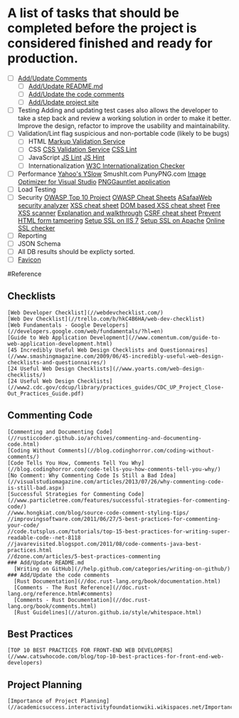 # A list of tasks that should be completed before the project is considered finished and ready for production.
  - [ ] [Add/Update Comments](#CommentingCode)
    - [ ] [Add/Update README.md](#AddUpdateREADME.md)
    - [ ] [Add/Update the code comments](#AddUpdatethecodecomments)
    - [ ] [Add/Update project site](//pages.github.com/#vanilla-step-1)
  - [ ] Testing
      Adding and updating test cases also allows the developer to take a step back and review a working solution in order to make it better.  Improve the design, refactor to improve the usability and maintainability.
  - [ ] Validation/Lint
    flag suspicious and non-portable code (likely to be bugs)
    - [ ] HTML
      [Markup Validation Service](//validator.w3.org/#validate_by_input+with_options)
    - [ ] CSS
      [CSS Validation Service](//jigsaw.w3.org/css-validator/#validate_by_input+with_options)
      [CSS Lint](//csslint.net/)
    - [ ] JavaScript
      [JS Lint](//jslint.org/)
      [JS Hint](//jshint.com/)
    - [ ] Internationalization
      [W3C Internationalization Checker](//validator.w3.org/i18n-checker/#validate-by-upload+)
  - [ ] Performance
    [Yahoo's YSlow](//yslow.org/)
    SmushIt.com
    PunyPNG.com
    [Image Optimizer for Visual Studio](//visualstudiogallery.msdn.microsoft.com/a56eddd3-d79b-48ac-8c8f-2db06ade77c3/)
    [PNGGauntlet application](//pnggauntlet.com/)
  - [ ] Load Testing
  - [ ] Security
    [OWASP Top 10 Project](//www.owasp.org/index.php/Category:OWASP_Top_Ten_Project)
    [OWASP Cheat Sheets](//www.owasp.org/index.php/Cheat_Sheets)
    [ASafaaWeb security analyzer](//asafaweb.com/)
    [XSS cheat sheet](//www.owasp.org/index.php/XSS_(Cross_Site_Scripting)_Prevention_Cheat_Sheet)
    [DOM based XSS cheat sheet](//www.owasp.org/index.php/DOM_based_XSS_Prevention_Cheat_Sheet)
    [Free XSS scanner](//www.acunetix.com/cross-site-scripting/scanner/)
    [Explanation and walkthrough](//www.codinghorror.com/blog/2008/09/cross-site-request-forgeries-and-you.html)
    [CSRF cheat sheet](//www.owasp.org/index.php/Cross-Site_Request_Forgery_(CSRF)_Prevention_Cheat_Sheet)
    [Prevent HTML form tampering](//advosys.ca/papers/web/60-form-tampering.html)
    [Setup SSL on IIS 7](//support.microsoft.com/kb/299875)
    [Setup SSL on Apache](//www.digicert.com/ssl-certificate-installation-apache.htm)
    [Online SSL checker](//certlogik.com/ssl-checker/)
  - [ ] Reporting
  - [ ] JSON Schema
  - [ ] All DB results should be explicty sorted.
  - [ ] [Favicon](//realfavicongenerator.net)

#Reference
  ## Checklists
    [Web Developer Checklist](//webdevchecklist.com/)
    [Web Dev Checklist](//trello.com/b/hkC4B6HA/web-dev-checklist)
    [Web Fundamentals - Google Developers](//developers.google.com/web/fundamentals/?hl=en)
    [Guide to Web Application Development](//www.comentum.com/guide-to-web-application-development.html)
    [45 Incredibly Useful Web Design Checklists and Questionnaires](//www.smashingmagazine.com/2009/06/45-incredibly-useful-web-design-checklists-and-questionnaires/)
    [24 Useful Web Design Checklists](//www.yoarts.com/web-design-checklists/)
    [24 Useful Web Design Checklists](//www2.cdc.gov/cdcup/library/practices_guides/CDC_UP_Project_Close-Out_Practices_Guide.pdf)
  ## Commenting Code
    [Commenting and Documenting Code](//rusticcoder.github.io/archives/commenting-and-documenting-code.html)
    [Coding Without Comments](//blog.codinghorror.com/coding-without-comments/)
    [Code Tells You How, Comments Tell You Why](//blog.codinghorror.com/code-tells-you-how-comments-tell-you-why/)
    [No Comment: Why Commenting Code Is Still a Bad Idea](//visualstudiomagazine.com/articles/2013/07/26/why-commenting-code-is-still-bad.aspx)
    [Successful Strategies for Commenting Code](//www.particletree.com/features/successful-strategies-for-commenting-code/)
    //www.hongkiat.com/blog/source-code-comment-styling-tips/
    //improvingsoftware.com/2011/06/27/5-best-practices-for-commenting-your-code/
    //code.tutsplus.com/tutorials/top-15-best-practices-for-writing-super-readable-code--net-8118
    //javarevisited.blogspot.com/2011/08/code-comments-java-best-practices.html
    //dzone.com/articles/5-best-practices-commenting
    ### Add/Update README.md
      [Writing on GitHub](//help.github.com/categories/writing-on-github/)
    ### Add/Update the code comments
      [Rust Documentation](//doc.rust-lang.org/book/documentation.html)
      [Comments - The Rust Reference](//doc.rust-lang.org/reference.html#comments)
      [Comments - Rust Documentation](//doc.rust-lang.org/book/comments.html)
      [Rust Guidelines](//aturon.github.io/style/whitespace.html)
  ## Best Practices
    [TOP 10 BEST PRACTICES FOR FRONT-END WEB DEVELOPERS](//www.catswhocode.com/blog/top-10-best-practices-for-front-end-web-developers)
  ## Project Planning
    [Importance of Project Planning](//academicsuccess.interactivityfoundationwiki.wikispaces.net/Importance+of+Project+Planning)
